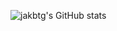 ![jakbtg's GitHub stats](https://github-readme-stats.vercel.app/api?username=jakbtg&show_icons=true&theme=radical)
